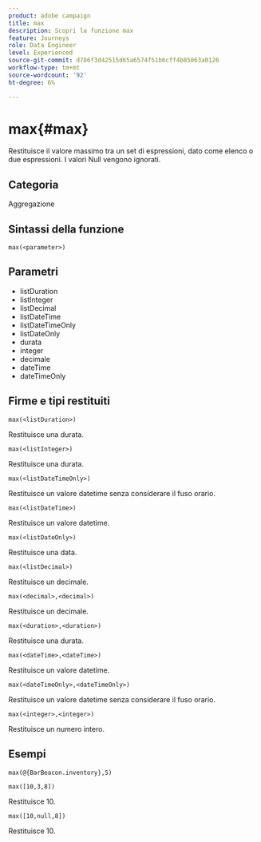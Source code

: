 ```yaml
---
product: adobe campaign
title: max
description: Scopri la funzione max
feature: Journeys
role: Data Engineer
level: Experienced
source-git-commit: d786f3d42515d65a6574f51b6cff4b85063a0126
workflow-type: tm+mt
source-wordcount: '92'
ht-degree: 6%

---
```


# max{#max}

Restituisce il valore massimo tra un set di espressioni, dato come elenco o due espressioni. I valori Null vengono ignorati.

## Categoria

Aggregazione

## Sintassi della funzione

`max(<parameter>)`

## Parametri

* listDuration
* listInteger
* listDecimal
* listDateTime
* listDateTimeOnly
* listDateOnly
* durata
* integer
* decimale
* dateTime
* dateTimeOnly

## Firme e tipi restituiti

`max(<listDuration>)`

Restituisce una durata.

`max(<listInteger>)`

Restituisce una durata.

`max(<listDateTimeOnly>)`

Restituisce un valore datetime senza considerare il fuso orario.

`max(<listDateTime>)`

Restituisce un valore datetime.

`max(<listDateOnly>)`

Restituisce una data.

`max(<listDecimal>)`

Restituisce un decimale.

`max(<decimal>,<decimal>)`

Restituisce un decimale.

`max(<duration>,<duration>)`

Restituisce una durata.

`max(<dateTime>,<dateTime>)`

Restituisce un valore datetime.

`max(<dateTimeOnly>,<dateTimeOnly>)`

Restituisce un valore datetime senza considerare il fuso orario.

`max(<integer>,<integer>)`

Restituisce un numero intero.

## Esempi

`max(@{BarBeacon.inventory},5)`

`max([10,3,8])`

Restituisce 10.

`max([10,null,8])`

Restituisce 10.
